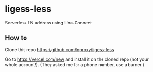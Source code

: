 # ligess-less

Serverless LN address using Una-Connect

## How to

Clone this repo
https://github.com/lnproxy/ligess-less

Go to
https://vercel.com/new
and install it on the cloned repo (not your whole account!).
(They asked me for a phone number, use a burner.)
